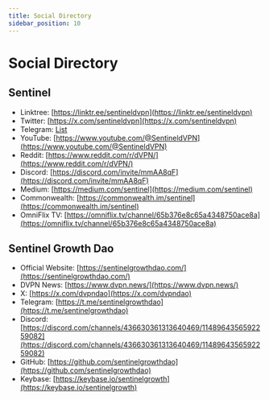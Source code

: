 ```yaml
---
title: Social Directory
sidebar_position: 10
---
```


# Social Directory



## Sentinel

- Linktree: [https://linktr.ee/sentineldvpn](https://linktr.ee/sentineldvpn)
- Twitter: [https://x.com/sentineldvpn](https://x.com/sentineldvpn)
- Telegram: [List](/docs/category/telegram-channels)
- YouTube: [https://www.youtube.com/@SentineldVPN](https://www.youtube.com/@SentineldVPN)
- Reddit: [https://www.reddit.com/r/dVPN/](https://www.reddit.com/r/dVPN/)
- Discord: [https://discord.com/invite/mmAA8qF](https://discord.com/invite/mmAA8qF)
- Medium: [https://medium.com/sentinel](https://medium.com/sentinel)
- Commonwealth: [https://commonwealth.im/sentinel](https://commonwealth.im/sentinel)
- OmniFlix TV: [https://omniflix.tv/channel/65b376e8c65a4348750ace8a](https://omniflix.tv/channel/65b376e8c65a4348750ace8a)


## Sentinel Growth Dao

- Official Website: [https://sentinelgrowthdao.com/](https://sentinelgrowthdao.com/)
- DVPN News: [https://www.dvpn.news/](https://www.dvpn.news/)
- X: [https://x.com/dvpndao](https://x.com/dvpndao)
- Telegram: [https://t.me/sentinelgrowthdao](https://t.me/sentinelgrowthdao)
- Discord: [https://discord.com/channels/436630361313640469/1148964356592259082](https://discord.com/channels/436630361313640469/1148964356592259082)
- GitHub: [https://github.com/sentinelgrowthdao](https://github.com/sentinelgrowthdao)
- Keybase: [https://keybase.io/sentinelgrowth](https://keybase.io/sentinelgrowth)